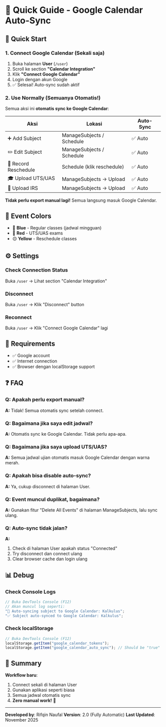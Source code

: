 # 🔄 Quick Guide - Google Calendar Auto-Sync

## 🚀 Quick Start

### 1. Connect Google Calendar (Sekali saja)

1. Buka halaman **User** (`/user`)
2. Scroll ke section **"Calendar Integration"**
3. Klik **"Connect Google Calendar"**
4. Login dengan akun Google
5. ✅ Selesai! Auto-sync sudah aktif

### 2. Use Normally (Semuanya Otomatis!)

Semua aksi ini **otomatis sync ke Google Calendar**:

| Aksi                 | Lokasi                     | Auto-Sync |
| -------------------- | -------------------------- | --------- |
| ➕ Add Subject       | ManageSubjects / Schedule  | ✅ Auto   |
| ✏️ Edit Subject      | ManageSubjects / Schedule  | ✅ Auto   |
| 📅 Record Reschedule | Schedule (klik reschedule) | ✅ Auto   |
| 🎓 Upload UTS/UAS    | ManageSubjects → Upload    | ✅ Auto   |
| 📝 Upload IRS        | ManageSubjects → Upload    | ✅ Auto   |

**Tidak perlu export manual lagi!** Semua langsung masuk Google Calendar.

## 🎨 Event Colors

- 🔵 **Blue** - Regular classes (jadwal mingguan)
- 🔴 **Red** - UTS/UAS exams
- 🟡 **Yellow** - Reschedule classes

## ⚙️ Settings

### Check Connection Status

Buka `/user` → Lihat section "Calendar Integration"

### Disconnect

Buka `/user` → Klik "Disconnect" button

### Reconnect

Buka `/user` → Klik "Connect Google Calendar" lagi

## 📱 Requirements

- ✅ Google account
- ✅ Internet connection
- ✅ Browser dengan localStorage support

## ❓ FAQ

### Q: Apakah perlu export manual?

**A:** Tidak! Semua otomatis sync setelah connect.

### Q: Bagaimana jika saya edit jadwal?

**A:** Otomatis sync ke Google Calendar. Tidak perlu apa-apa.

### Q: Bagaimana jika saya upload UTS/UAS?

**A:** Semua jadwal ujian otomatis masuk Google Calendar dengan warna merah.

### Q: Apakah bisa disable auto-sync?

**A:** Ya, cukup disconnect di halaman User.

### Q: Event muncul duplikat, bagaimana?

**A:** Gunakan fitur "Delete All Events" di halaman ManageSubjects, lalu sync ulang.

### Q: Auto-sync tidak jalan?

**A:**

1. Check di halaman User apakah status "Connected"
2. Try disconnect dan connect ulang
3. Clear browser cache dan login ulang

## 📊 Debug

### Check Console Logs

```javascript
// Buka DevTools Console (F12)
// Akan muncul log seperti:
"🔄 Auto-syncing subject to Google Calendar: Kalkulus";
"✅ Subject auto-synced to Google Calendar: Kalkulus";
```

### Check localStorage

```javascript
// Buka DevTools Console (F12)
localStorage.getItem("google_calendar_tokens");
localStorage.getItem("google_calendar_auto_sync"); // Should be "true"
```

## 🎯 Summary

**Workflow baru**:

1. Connect sekali di halaman User
2. Gunakan aplikasi seperti biasa
3. Semua jadwal otomatis sync
4. **Zero manual work!** 🎉

---

**Developed by**: Rifqin Naufal
**Version**: 2.0 (Fully Automatic)
**Last Updated**: November 2025
